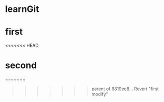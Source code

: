 # learnGit
# first
<<<<<<< HEAD
# second
=======
>>>>>>> parent of 6819ee8... Revert "first modify"
